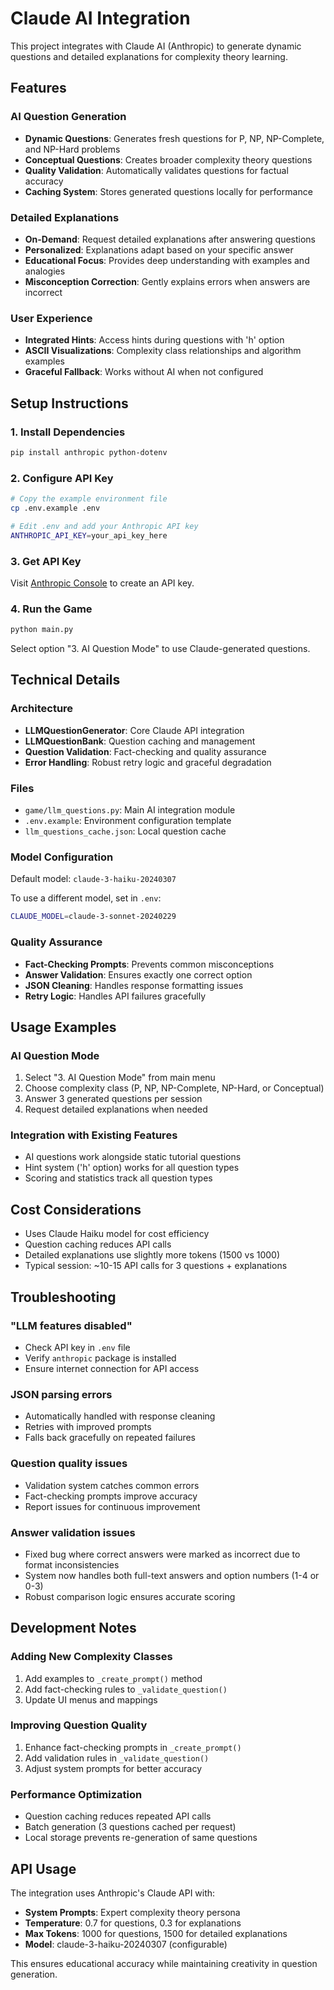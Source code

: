 # Claude AI Integration

This project integrates with Claude AI (Anthropic) to generate dynamic questions and detailed explanations for complexity theory learning.

## Features

### AI Question Generation

- **Dynamic Questions**: Generates fresh questions for P, NP, NP-Complete, and NP-Hard problems
- **Conceptual Questions**: Creates broader complexity theory questions
- **Quality Validation**: Automatically validates questions for factual accuracy
- **Caching System**: Stores generated questions locally for performance

### Detailed Explanations

- **On-Demand**: Request detailed explanations after answering questions
- **Personalized**: Explanations adapt based on your specific answer
- **Educational Focus**: Provides deep understanding with examples and analogies
- **Misconception Correction**: Gently explains errors when answers are incorrect

### User Experience

- **Integrated Hints**: Access hints during questions with 'h' option
- **ASCII Visualizations**: Complexity class relationships and algorithm examples
- **Graceful Fallback**: Works without AI when not configured

## Setup Instructions

### 1. Install Dependencies

```bash
pip install anthropic python-dotenv
```

### 2. Configure API Key

```bash
# Copy the example environment file
cp .env.example .env

# Edit .env and add your Anthropic API key
ANTHROPIC_API_KEY=your_api_key_here
```

### 3. Get API Key

Visit [Anthropic Console](https://console.anthropic.com/settings/keys) to create an API key.

### 4. Run the Game

```bash
python main.py
```

Select option "3. AI Question Mode" to use Claude-generated questions.

## Technical Details

### Architecture

- **LLMQuestionGenerator**: Core Claude API integration
- **LLMQuestionBank**: Question caching and management
- **Question Validation**: Fact-checking and quality assurance
- **Error Handling**: Robust retry logic and graceful degradation

### Files

- `game/llm_questions.py`: Main AI integration module
- `.env.example`: Environment configuration template
- `llm_questions_cache.json`: Local question cache

### Model Configuration

Default model: `claude-3-haiku-20240307`

To use a different model, set in `.env`:

```bash
CLAUDE_MODEL=claude-3-sonnet-20240229
```

### Quality Assurance

- **Fact-Checking Prompts**: Prevents common misconceptions
- **Answer Validation**: Ensures exactly one correct option
- **JSON Cleaning**: Handles response formatting issues
- **Retry Logic**: Handles API failures gracefully

## Usage Examples

### AI Question Mode

1. Select "3. AI Question Mode" from main menu
2. Choose complexity class (P, NP, NP-Complete, NP-Hard, or Conceptual)
3. Answer 3 generated questions per session
4. Request detailed explanations when needed

### Integration with Existing Features

- AI questions work alongside static tutorial questions
- Hint system ('h' option) works for all question types
- Scoring and statistics track all question types

## Cost Considerations

- Uses Claude Haiku model for cost efficiency
- Question caching reduces API calls
- Detailed explanations use slightly more tokens (1500 vs 1000)
- Typical session: ~10-15 API calls for 3 questions + explanations

## Troubleshooting

### "LLM features disabled"

- Check API key in `.env` file
- Verify `anthropic` package is installed
- Ensure internet connection for API access

### JSON parsing errors

- Automatically handled with response cleaning
- Retries with improved prompts
- Falls back gracefully on repeated failures

### Question quality issues

- Validation system catches common errors
- Fact-checking prompts improve accuracy
- Report issues for continuous improvement

### Answer validation issues

- Fixed bug where correct answers were marked as incorrect due to format inconsistencies
- System now handles both full-text answers and option numbers (1-4 or 0-3)
- Robust comparison logic ensures accurate scoring

## Development Notes

### Adding New Complexity Classes

1. Add examples to `_create_prompt()` method
2. Add fact-checking rules to `_validate_question()`
3. Update UI menus and mappings

### Improving Question Quality

1. Enhance fact-checking prompts in `_create_prompt()`
2. Add validation rules in `_validate_question()`
3. Adjust system prompts for better accuracy

### Performance Optimization

- Question caching reduces repeated API calls
- Batch generation (3 questions cached per request)
- Local storage prevents re-generation of same questions

## API Usage

The integration uses Anthropic's Claude API with:

- **System Prompts**: Expert complexity theory persona
- **Temperature**: 0.7 for questions, 0.3 for explanations  
- **Max Tokens**: 1000 for questions, 1500 for detailed explanations
- **Model**: claude-3-haiku-20240307 (configurable)

This ensures educational accuracy while maintaining creativity in question generation.
